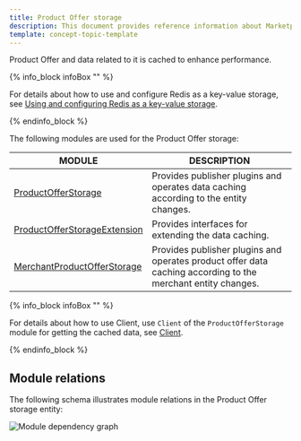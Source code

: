 ```yaml
---
title: Product Offer storage
description: This document provides reference information about Marketplace Product Offer storage.
template: concept-topic-template
---
```


Product Offer and data related to it is cached to enhance performance.

{% info_block infoBox "" %}

For details about how to use and configure Redis as a key-value storage, see [Using and configuring Redis as a key-value storage](/docs/scos/dev/back-end-development/client/using-and-configuring-redis-as-a-key-value-storage.html).

{% endinfo_block %}

The following modules are used for the Product Offer storage:

| MODULE  | DESCRIPTION |
|---------------|----------------|
| [ProductOfferStorage](https://github.com/spryker/product-offer-storage)                                     | Provides publisher plugins and operates data caching according to the entity changes.                        |
| [ProductOfferStorageExtension](https://github.com/spryker/product-offer-storage-extension)                  | Provides interfaces for extending the data caching.                                                          |
| [MerchantProductOfferStorage](https://github.com/spryker/merchant-product-offer-storage)                    | Provides publisher plugins and operates product offer data caching according to the merchant entity changes. |


{% info_block infoBox "" %}

For details about how to use Client, use `Client` of the `ProductOfferStorage` module for getting the cached data, see [Client](/docs/scos/dev/back-end-development/client/client.html).

{% endinfo_block %}

## Module relations

The following schema illustrates module relations in the Product Offer storage entity:

![Module dependency graph](https://confluence-connect.gliffy.net/embed/image/143ce2da-e590-4a06-994e-f969ef342cea.png?utm_medium=live&utm_source=confluence)
